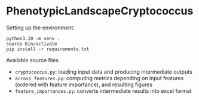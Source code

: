 # PhenotypicLandscapeCryptococcus

Setting up the environment:
```
python3.10 -m venv .
source bin/activate
pip install -r requirements.txt
```

Available source files
- ```cryptococcus.py```: loading input data and producing intermediate outputs
- ```across_features.py```: computing metrics depending on input features (ordered with feature importance), and resulting figures
- ```feature_importances.py```: converts intermediate results into excel format

